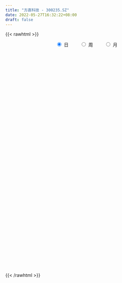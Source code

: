 ```yaml
---
title: "方直科技 - 300235.SZ"
date: 2022-05-27T16:32:22+08:00
draft: false
---
```

{{< rawhtml >}}
    <div style="text-align: center">
        <label style="padding: 1rem;"><input style="margin-right: .5rem" type="radio" name="period" value="D" checked onclick="period_change(this)">日</label>
        <label style="padding: 1rem;"><input style="margin-right: .5rem" type="radio" name="period" value="W" onclick="period_change(this)">周</label>
        <label style="padding: 1rem;"><input style="margin-right: .5rem" type="radio" name="period" value="M" onclick="period_change(this)">月</label>
    </div>
    <div id="chart" style="height: 700px;"></div> 
    <script type="text/javascript">
        const D_v = [10899.44,31604.36,16826.8,25736.56,17450.32,23365.46,23357.0,30028.16,17305.45,18015.34,58216.54,30534.0,21073.0,16129.04,18987.44,38583.29,32825.21,67338.0,70284.13,211671.53,215124.49,126699.99,117497.65,94264.17,130421.9,83864.27,71489.92,43281.0,42547.54,34663.0,42271.0,123874.31,178763.86,165112.8,124738.34,80785.99,80058.6,65330.0,83626.66,74496.72,50326.06,45275.0,32081.0,41056.0,28866.0,43369.0,98201.5,62729.28,123274.32,83915.86,53036.19,47307.01,44952.45,50862.87,64414.0,51596.0,42456.01,38684.77,41240.48,37921.0,31679.75,30916.0,40374.0,37641.0,39362.0,27437.0,52359.0,37537.0,39399.0,34567.0,35120.0,34610.01,109801.03,62352.09,42949.67,48150.0,38061.55,38547.06,28338.0,31545.01,59571.01,38230.09,29350.0,36491.72,28504.71,29270.99,28443.78,22928.86,15520.76,20981.0,22707.0,26631.0,13602.02,16890.0,10622.47,41651.54,16015.1,14879.0,58781.52,57000.46,34120.54,27398.0,21900.0,15450.02,17675.0,8574.0,10869.53,11155.3,27747.4,18257.0,27471.01,13114.0,17680.0,21135.0,13636.4,64030.4,31109.47,34088.53,29421.0,28321.0,35627.37,105081.49,92184.0,68283.01,57437.53,40757.0,27071.0,26020.0,86607.52,54706.82,38928.93,102399.0,60843.94,35380.0,58969.72,44113.65,37128.0,303478.7,373687.42,239967.31,149200.58,277224.6,193024.01,279185.48,337735.41,202251.15,291506.21,461875.01,507661.06,357640.84,309884.21,284155.78,215756.08,235929.99,283115.44,264106.03,268039.93,233443.22,160548.0,179394.9,160623.22,129167.0,95598.19,102332.19,171703.53,255415.47,213353.53,116149.91,155968.93,124978.02,79260.0,82590.0,47490.0,67727.03,56049.65,58742.0,44234.0,68384.0,58497.0,75693.0,47240.0,76984.0,62625.0,62199.0,63157.0,83329.0,82049.0,73323.59,164984.0,108239.0,90837.53,61202.0,50107.0,51993.02,83960.87,177738.93,109655.87,128380.9,126384.98,144288.99,184339.01,159258.89,161839.47,175778.8,100889.93,88829.08,102477.02,87699.04,67029.02,53934.16,102757.0,68845.89,45584.04,58699.89,92698.3,117830.17,68317.04,81376.2,49919.0,44773.0,50367.0,34787.0,46199.0,34274.0,32517.0,31370.0,33782.0,33309.14,50369.4,39108.25,37491.0,37220.0,39877.0,32838.0,39178.0,31790.4,33460.4,39038.0,27718.0,22853.0,41115.0,23872.0,30212.0,25555.0,22995.0,32986.0,36439.0,29770.0,25753.03,74551.0]
const D_histogram = [0.0,0.0202940171,0.0312720189,0.0440030229,0.0481880657,0.0498591863,0.0446798827,0.0505970519,0.0433879263,0.0447146202,0.0544044408,0.0368974283,0.0171919766,-0.0009894577,0.0037612269,0.0207131783,0.032915136,0.0649867041,0.0904903181,0.2568083802,0.2912860993,0.288418706,0.2278839065,0.1854420522,0.1777960511,0.127633176,0.0416986146,-0.0323166703,-0.0624243329,-0.0995968464,-0.0995314552,-0.0625328419,-0.0130975314,0.0848842795,0.0748533764,0.0426922419,-0.0259443335,-0.0634783693,-0.0481988219,-0.0406300333,-0.0738660555,-0.1263062451,-0.1520786635,-0.1772756259,-0.1876489844,-0.1622837052,-0.0855410867,-0.0886972051,-0.2128936989,-0.3148859538,-0.3599590668,-0.3642649896,-0.3311330127,-0.2793404774,-0.2147457411,-0.1501161966,-0.1260865178,-0.1087375436,-0.0688469914,-0.0275918848,-0.000319281,0.0224976217,0.0189765091,0.0322099376,0.0176018161,0.0206601534,0.0358604263,0.0278556065,0.0489690882,0.048269131,0.0548387675,0.0406576299,-0.0482926345,-0.1188346051,-0.1598554802,-0.1569286928,-0.14981998,-0.1248369673,-0.0954002564,-0.0606814418,-0.0033184628,0.0295702489,0.0472420167,0.0658100756,0.0698021907,0.0846670001,0.0888200905,0.0845627788,0.0756962247,0.0769773464,0.0601765713,0.0429712825,0.027592795,0.0007264051,-0.0007268171,0.0418486151,0.0619319592,0.0692636838,0.0814432974,0.0964691674,0.094440807,0.0975303909,0.0824347757,0.0673679573,0.0395792882,0.0230203654,0.0034857503,-0.0149897307,-0.05854467,-0.0701810743,-0.0521262753,-0.0334881216,-0.0274848782,-0.0048151734,0.0112008308,0.0572108256,0.0761714911,0.0986639346,0.1155970591,0.1208873994,0.1323417717,0.1709572073,0.190423196,0.1964386118,0.1735152225,0.1440896141,0.1156189667,0.0908903595,0.1020795386,0.084641847,0.0512589376,0.0611052318,0.0458011236,0.0466379448,0.0179574342,-0.004838112,-0.0437542261,0.0622150586,0.1698699866,0.2082290027,0.2210462246,0.2485172683,0.2163047785,0.3440294074,0.3307876812,0.2495145577,0.2305519367,0.3823092623,0.5481768046,0.4925878894,0.4674815528,0.278313389,0.115969503,0.0289920359,0.0122150357,-0.0202091795,-0.0237636921,-0.0561057018,-0.1403291696,-0.2860955025,-0.3201161186,-0.3395428603,-0.3524846483,-0.3617945092,-0.3210241393,-0.2203331561,-0.2499026648,-0.2424470654,-0.3116189921,-0.3314945002,-0.3167599883,-0.3619100992,-0.368159489,-0.4074509443,-0.3867661344,-0.380920553,-0.3500546086,-0.2763042476,-0.2355939766,-0.2452120636,-0.233089912,-0.2093537524,-0.1759271671,-0.1645177151,-0.1314699983,-0.0620929474,-0.034578033,0.0092734,0.0597743742,0.0670829315,0.0410460884,0.03423253,0.0359242313,0.0262156203,0.048662899,0.1103542103,0.0944442786,0.0209606542,0.0381145163,0.0798788751,0.1149583963,0.1354698998,0.1715742482,0.1744078457,0.1520256322,0.1382269338,0.0990096823,0.045690744,-0.011229605,-0.045744462,-0.04965625,-0.0659070207,-0.0672361857,-0.0449818783,-0.0134644649,0.0286063801,0.0234310891,-0.0347007529,-0.0802297879,-0.0866295477,-0.1329372853,-0.1499314699,-0.1791712962,-0.1772076218,-0.1611096893,-0.1480973905,-0.1539243731,-0.1632578113,-0.2051344939,-0.2278081997,-0.2010703454,-0.1799733373,-0.1229854814,-0.0716786558,-0.029011515,0.0251768884,0.0747732395,0.1034367047,0.1293413322,0.1537721634,0.1743780937,0.1745227995,0.1793127755,0.1793345851,0.1791488006,0.1918360322,0.1534154282,0.1452526103,0.1357299824,0.1376702439]
const D_fast = [0.0,0.0253675214,0.0441635279,0.0678952877,0.0841273469,0.098263264,0.1042539311,0.1228203633,0.1264582192,0.1389635682,0.162254499,0.1539718436,0.138564386,0.1201355873,0.1258265787,0.1479568246,0.1683875663,0.2167058105,0.2648320039,0.4953521611,0.602651405,0.6718886883,0.6683248654,0.6722435242,0.7090465358,0.6907919547,0.615282047,0.5331875945,0.4874738486,0.4254021235,0.4005846509,0.4219500538,0.4681109814,0.5873138622,0.5959963031,0.5745082292,0.4993855704,0.4459819423,0.4492117842,0.4466230645,0.3949205283,0.3109037775,0.2471116932,0.1775958244,0.1203102198,0.1051045726,0.1604619194,0.1351314998,-0.0422884187,-0.2230021621,-0.3580650418,-0.453437212,-0.5030884883,-0.5211310724,-0.5102227713,-0.483122276,-0.4906142266,-0.5004496383,-0.477770834,-0.4434136986,-0.416220915,-0.3877796069,-0.3865565922,-0.3652706794,-0.3754783467,-0.3672549711,-0.3430895916,-0.3441305098,-0.3107747561,-0.2994074305,-0.2791281022,-0.2831448323,-0.3841682553,-0.4844188772,-0.5654036223,-0.6017090081,-0.6320552903,-0.6382815195,-0.6326948726,-0.6131464185,-0.5566130552,-0.5163317812,-0.4868495093,-0.4518289315,-0.4303862687,-0.3943547093,-0.3679965963,-0.3511132132,-0.3410557112,-0.3205302529,-0.3222868852,-0.3287493534,-0.3372296421,-0.3639144308,-0.3655493572,-0.3125117712,-0.2769454373,-0.2522977917,-0.2197573538,-0.1806141919,-0.1590323506,-0.131560169,-0.1260470903,-0.1242719193,-0.1421657663,-0.1529695979,-0.1716327753,-0.193855689,-0.2520467958,-0.2812284687,-0.2762052385,-0.2659391152,-0.2668070914,-0.2453411799,-0.226524968,-0.1662122668,-0.1282087286,-0.0810503014,-0.0352179121,0.000294278,0.0448340933,0.1261888307,0.1932606183,0.2483856871,0.2688411035,0.2754378986,0.2758719928,0.2738659756,0.3105750392,0.3142978095,0.2937296345,0.3188522366,0.3149984093,0.3274947166,0.3033035646,0.2792984904,0.2294438198,0.3509668691,0.5010892938,0.5915055606,0.6595843387,0.7491846994,0.7710484043,0.984780385,1.0542355791,1.035341095,1.0740164582,1.3213510994,1.6242628428,1.6918208999,1.7835849515,1.663995135,1.5306436247,1.4509141666,1.4371909254,1.3997144153,1.3902189796,1.3438505445,1.2245447842,1.0072545757,0.89320493,0.7888924733,0.6878295232,0.5880710349,0.54858537,0.5941930642,0.5021478893,0.4489917223,0.3019150476,0.1991659144,0.1347104293,-0.0009172064,-0.0992064684,-0.2403606599,-0.3163673835,-0.4057519404,-0.4623996481,-0.457725349,-0.4759135722,-0.546834675,-0.5929850015,-0.62158728,-0.6321424865,-0.6618624632,-0.661682246,-0.607828432,-0.5889580258,-0.5427882428,-0.4773436751,-0.4532643849,-0.469039706,-0.4672951318,-0.4566223727,-0.4597770786,-0.4251640752,-0.3358842112,-0.3281830733,-0.3964265342,-0.369744043,-0.3080099654,-0.2441908452,-0.1898118667,-0.1108139563,-0.0643783974,-0.0487542028,-0.0279961677,-0.0424609987,-0.0843572509,-0.1440850012,-0.1900359737,-0.2063618242,-0.2390893501,-0.2572275615,-0.2462187237,-0.2180674265,-0.1688449865,-0.1681625052,-0.2349695355,-0.3005560174,-0.3286131641,-0.408155223,-0.4626322752,-0.5366649254,-0.5790031565,-0.6031826464,-0.6271946951,-0.671502771,-0.7216506621,-0.8148109681,-0.8944367239,-0.9179664559,-0.9418627821,-0.9156212965,-0.882234135,-0.8468198729,-0.7863372474,-0.7180475864,-0.6635249451,-0.6052849845,-0.5424111125,-0.4782106588,-0.434435253,-0.3848170832,-0.3399616273,-0.2953602117,-0.234713972,-0.234780719,-0.2066303844,-0.1822205167,-0.1458626942]
const D_slow = [0.0,0.0050735043,0.012891509,0.0238922647,0.0359392812,0.0484040777,0.0595740484,0.0722233114,0.083070293,0.094248948,0.1078500582,0.1170744153,0.1213724094,0.121125045,0.1220653517,0.1272436463,0.1354724303,0.1517191063,0.1743416859,0.2385437809,0.3113653057,0.3834699822,0.4404409589,0.4868014719,0.5312504847,0.5631587787,0.5735834323,0.5655042648,0.5498981815,0.5249989699,0.5001161061,0.4844828957,0.4812085128,0.5024295827,0.5211429268,0.5318159872,0.5253299039,0.5094603115,0.4974106061,0.4872530977,0.4687865839,0.4372100226,0.3991903567,0.3548714502,0.3079592041,0.2673882778,0.2460030062,0.2238287049,0.1706052802,0.0918837917,0.001894025,-0.0891722224,-0.1719554756,-0.2417905949,-0.2954770302,-0.3330060794,-0.3645277088,-0.3917120947,-0.4089238426,-0.4158218138,-0.415901634,-0.4102772286,-0.4055331013,-0.3974806169,-0.3930801629,-0.3879151245,-0.3789500179,-0.3719861163,-0.3597438443,-0.3476765615,-0.3339668697,-0.3238024622,-0.3358756208,-0.3655842721,-0.4055481421,-0.4447803153,-0.4822353103,-0.5134445521,-0.5372946162,-0.5524649767,-0.5532945924,-0.5459020302,-0.534091526,-0.5176390071,-0.5001884594,-0.4790217094,-0.4568166868,-0.4356759921,-0.4167519359,-0.3975075993,-0.3824634565,-0.3717206358,-0.3648224371,-0.3646408358,-0.3648225401,-0.3543603863,-0.3388773965,-0.3215614755,-0.3012006512,-0.2770833593,-0.2534731576,-0.2290905599,-0.208481866,-0.1916398766,-0.1817450546,-0.1759899632,-0.1751185256,-0.1788659583,-0.1935021258,-0.2110473944,-0.2240789632,-0.2324509936,-0.2393222132,-0.2405260065,-0.2377257988,-0.2234230924,-0.2043802196,-0.179714236,-0.1508149712,-0.1205931214,-0.0875076784,-0.0447683766,0.0028374224,0.0519470753,0.0953258809,0.1313482845,0.1602530262,0.182975616,0.2084955007,0.2296559624,0.2424706968,0.2577470048,0.2691972857,0.2808567719,0.2853461304,0.2841366024,0.2731980459,0.2887518105,0.3312193072,0.3832765579,0.438538114,0.5006674311,0.5547436257,0.6407509776,0.7234478979,0.7858265373,0.8434645215,0.9390418371,1.0760860382,1.1992330106,1.3161033988,1.385681746,1.4146741217,1.4219221307,1.4249758896,1.4199235948,1.4139826717,1.3999562463,1.3648739539,1.2933500782,1.2133210486,1.1284353335,1.0403141714,0.9498655441,0.8696095093,0.8145262203,0.7520505541,0.6914387877,0.6135340397,0.5306604147,0.4514704176,0.3609928928,0.2689530206,0.1670902845,0.0703987509,-0.0248313874,-0.1123450395,-0.1814211014,-0.2403195956,-0.3016226115,-0.3598950895,-0.4122335276,-0.4562153194,-0.4973447481,-0.5302122477,-0.5457354846,-0.5543799928,-0.5520616428,-0.5371180493,-0.5203473164,-0.5100857943,-0.5015276618,-0.492546604,-0.4859926989,-0.4738269741,-0.4462384216,-0.4226273519,-0.4173871884,-0.4078585593,-0.3878888405,-0.3591492414,-0.3252817665,-0.2823882045,-0.238786243,-0.200779835,-0.1662231015,-0.141470681,-0.1300479949,-0.1328553962,-0.1442915117,-0.1567055742,-0.1731823294,-0.1899913758,-0.2012368454,-0.2046029616,-0.1974513666,-0.1915935943,-0.2002687825,-0.2203262295,-0.2419836164,-0.2752179377,-0.3127008052,-0.3574936293,-0.4017955347,-0.4420729571,-0.4790973047,-0.5175783979,-0.5583928508,-0.6096764742,-0.6666285242,-0.7168961105,-0.7618894448,-0.7926358152,-0.8105554791,-0.8178083579,-0.8115141358,-0.7928208259,-0.7669616498,-0.7346263167,-0.6961832759,-0.6525887524,-0.6089580526,-0.5641298587,-0.5192962124,-0.4745090123,-0.4265500042,-0.3881961472,-0.3518829946,-0.317950499,-0.2835329381]
const D_data = [['2021-05-18', 10.7116, 10.7811, 10.5824, 10.7911],['2021-05-19', 10.8109, 11.0991, 10.6917, 11.119],['2021-05-20', 10.9898, 11.0892, 10.9898, 11.1686],['2021-05-21', 11.0494, 11.2084, 11.0196, 11.2978],['2021-05-24', 11.2183, 11.1885, 11.0792, 11.3078],['2021-05-25', 11.0991, 11.2183, 10.9202, 11.2283],['2021-05-26', 11.1885, 11.1686, 11.0295, 11.2978],['2021-05-27', 11.0593, 11.3574, 11.0593, 11.4667],['2021-05-28', 11.3574, 11.2382, 11.1488, 11.4171],['2021-05-31', 11.2382, 11.3773, 11.1786, 11.3773],['2021-06-01', 11.4066, 11.5663, 11.4066, 11.9555],['2021-06-02', 11.5164, 11.2569, 11.227, 11.5663],['2021-06-03', 11.2769, 11.1671, 11.1372, 11.5264],['2021-06-04', 11.0773, 11.1072, 11.0573, 11.2669],['2021-06-07', 11.0573, 11.3767, 11.0573, 11.3867],['2021-06-08', 11.3867, 11.6162, 11.247, 11.7559],['2021-06-09', 11.6062, 11.6761, 11.5264, 11.7958],['2021-06-10', 11.5962, 12.1052, 11.5962, 12.4445],['2021-06-11', 12.1052, 12.2649, 12.0753, 12.8237],['2021-06-15', 12.3148, 14.7198, 11.9355, 14.7198],['2021-06-16', 14.4704, 13.8716, 13.3427, 14.4704],['2021-06-17', 13.6321, 13.7718, 13.3227, 14.0812],['2021-06-18', 13.4824, 13.1431, 12.9734, 13.6021],['2021-06-21', 12.8636, 13.3227, 12.8636, 13.6121],['2021-06-22', 13.2828, 13.8416, 13.0433, 14.2508],['2021-06-23', 13.7418, 13.3526, 13.2529, 13.7518],['2021-06-24', 13.2628, 12.684, 12.6142, 13.3726],['2021-06-25', 12.6241, 12.4844, 12.4445, 12.7639],['2021-06-28', 12.4046, 12.7938, 12.4046, 12.8437],['2021-06-29', 12.7938, 12.5343, 12.5044, 12.9934],['2021-06-30', 12.5343, 12.8936, 12.4046, 12.9634],['2021-07-01', 13.0533, 13.4624, 12.6042, 13.9814],['2021-07-02', 14.171, 13.8915, 13.7319, 15.9573],['2021-07-05', 13.7418, 14.9993, 13.7418, 15.5481],['2021-07-06', 14.4803, 14.0213, 13.9315, 14.63],['2021-07-07', 13.9714, 13.7518, 13.4924, 14.2508],['2021-07-08', 13.662, 13.1032, 13.0433, 13.7518],['2021-07-09', 12.8936, 13.2429, 12.8437, 13.5722],['2021-07-12', 13.2429, 13.8716, 13.173, 14.1311],['2021-07-13', 13.9814, 13.8716, 13.5722, 14.0911],['2021-07-14', 13.7917, 13.3127, 13.2529, 13.7917],['2021-07-15', 13.3526, 12.8237, 12.7439, 13.4325],['2021-07-16', 12.8437, 12.8936, 12.7539, 13.0333],['2021-07-19', 12.7738, 12.684, 12.2649, 12.8537],['2021-07-20', 12.5243, 12.674, 12.3148, 12.7339],['2021-07-21', 12.684, 13.0632, 12.684, 13.0732],['2021-07-22', 13.6121, 13.9215, 13.5123, 14.3706],['2021-07-23', 13.3327, 13.0832, 13.0732, 13.6021],['2021-07-26', 12.7838, 11.1272, 10.758, 13.1231],['2021-07-27', 10.9476, 10.5983, 10.5783, 11.1571],['2021-07-28', 10.5783, 10.6482, 10.2789, 10.8278],['2021-07-29', 10.7979, 10.728, 10.6881, 11.0474],['2021-07-30', 10.6182, 10.9775, 10.4286, 11.0075],['2021-08-02', 10.9775, 11.1671, 10.738, 11.1771],['2021-08-03', 11.1472, 11.4066, 11.0873, 11.6362],['2021-08-04', 11.2869, 11.5663, 11.217, 11.6661],['2021-08-05', 11.4665, 11.1372, 11.0573, 11.4665],['2021-08-06', 11.207, 11.0174, 10.8877, 11.2669],['2021-08-09', 11.0374, 11.3268, 11.0374, 11.3967],['2021-08-10', 11.3767, 11.4665, 11.2569, 11.5663],['2021-08-11', 11.3767, 11.4066, 11.3268, 11.5364],['2021-08-12', 11.4066, 11.4366, 11.3168, 11.6162],['2021-08-13', 11.3767, 11.1172, 11.0773, 11.3967],['2021-08-16', 11.217, 11.3168, 10.9775, 11.4066],['2021-08-17', 11.2569, 10.9276, 10.8378, 11.2569],['2021-08-18', 10.9775, 11.0773, 10.7779, 11.1272],['2021-08-19', 11.0573, 11.247, 10.9975, 11.5064],['2021-08-20', 11.1671, 10.9476, 10.8378, 11.2769],['2021-08-23', 10.9276, 11.3268, 10.8378, 11.3468],['2021-08-24', 11.4665, 11.0973, 11.0474, 11.4765],['2021-08-25', 11.0973, 11.1971, 11.0973, 11.3468],['2021-08-26', 11.207, 10.9077, 10.8877, 11.217],['2021-08-27', 10.5584, 9.6403, 9.4307, 10.5584],['2021-08-30', 9.5804, 9.3209, 9.291, 9.7301],['2021-08-31', 9.291, 9.2211, 9.0914, 9.3608],['2021-09-01', 9.251, 9.4806, 9.1712, 9.5105],['2021-09-02', 9.4307, 9.3708, 9.2311, 9.4506],['2021-09-03', 9.3808, 9.5005, 9.3309, 9.5704],['2021-09-06', 9.4906, 9.5405, 9.4407, 9.5604],['2021-09-07', 9.5604, 9.6403, 9.5005, 9.6403],['2021-09-08', 9.6403, 10.0694, 9.6103, 10.0993],['2021-09-09', 9.9796, 9.9396, 9.8598, 10.1193],['2021-09-10', 9.9496, 9.8398, 9.76, 10.0195],['2021-09-13', 9.7999, 9.9197, 9.6403, 10.1293],['2021-09-14', 9.9496, 9.78, 9.75, 10.0295],['2021-09-15', 9.74, 9.9596, 9.6502, 10.0694],['2021-09-16', 9.9596, 9.8798, 9.7899, 10.0794],['2021-09-17', 9.9197, 9.78, 9.5604, 9.9197],['2021-09-22', 9.6502, 9.6901, 9.5305, 9.74],['2021-09-23', 9.6901, 9.7999, 9.6901, 9.9895],['2021-09-24', 9.8099, 9.5305, 9.5105, 9.8698],['2021-09-27', 9.5504, 9.4207, 9.1812, 9.7201],['2021-09-28', 9.3708, 9.3309, 9.251, 9.4806],['2021-09-29', 9.3109, 9.0315, 9.0115, 9.3808],['2021-09-30', 9.0614, 9.2211, 9.0614, 9.3009],['2021-10-08', 9.3608, 9.8498, 9.3109, 9.8997],['2021-10-11', 9.8398, 9.7301, 9.6802, 9.9097],['2021-10-12', 9.7001, 9.6502, 9.4806, 9.78],['2021-10-13', 9.9396, 9.78, 9.6802, 10.3987],['2021-10-14', 9.6203, 9.9197, 9.4007, 10.2191],['2021-10-15', 9.7899, 9.78, 9.6303, 9.9696],['2021-10-18', 9.74, 9.8897, 9.5305, 9.9097],['2021-10-19', 9.9796, 9.6702, 9.6602, 10.0295],['2021-10-20', 9.5904, 9.6203, 9.5904, 9.7201],['2021-10-21', 9.7001, 9.3608, 9.3109, 9.7001],['2021-10-22', 9.3608, 9.3808, 9.3109, 9.4606],['2021-10-25', 9.4506, 9.2311, 9.1712, 9.4606],['2021-10-26', 9.2111, 9.1113, 9.1113, 9.2211],['2021-10-27', 9.0714, 8.5724, 8.5126, 9.1213],['2021-10-28', 8.6722, 8.7421, 8.5525, 8.8319],['2021-10-29', 8.7321, 9.0515, 8.6323, 9.1113],['2021-11-01', 9.0515, 9.0914, 8.9217, 9.1712],['2021-11-02', 9.1313, 8.9417, 8.8618, 9.1912],['2021-11-03', 9.0415, 9.1812, 8.9117, 9.2411],['2021-11-04', 9.1812, 9.1712, 9.1313, 9.2411],['2021-11-05', 9.1513, 9.7101, 9.1413, 9.8798],['2021-11-08', 9.7301, 9.5704, 9.4407, 9.75],['2021-11-09', 9.6802, 9.77, 9.6003, 9.9297],['2021-11-10', 9.75, 9.8698, 9.7201, 9.9696],['2021-11-11', 9.8199, 9.8598, 9.78, 9.9696],['2021-11-12', 9.9496, 10.0694, 9.7301, 10.0893],['2021-11-15', 10.0794, 10.6582, 10.0694, 11.0573],['2021-11-16', 10.738, 10.718, 10.5684, 11.3767],['2021-11-17', 10.5883, 10.7779, 10.4785, 10.8777],['2021-11-18', 10.8079, 10.5284, 10.3887, 10.9476],['2021-11-19', 10.4985, 10.4486, 10.3189, 10.6681],['2021-11-22', 10.5484, 10.4286, 10.3787, 10.6981],['2021-11-23', 10.4087, 10.4386, 10.259, 10.5384],['2021-11-24', 10.5584, 10.9576, 10.4187, 11.2569],['2021-11-25', 10.7879, 10.6881, 10.5883, 10.9875],['2021-11-26', 10.5983, 10.4386, 10.2889, 10.6681],['2021-11-29', 10.3787, 10.9975, 10.2989, 11.3867],['2021-11-30', 11.0873, 10.748, 10.6781, 11.1272],['2021-12-01', 10.9077, 10.9875, 10.6981, 11.0075],['2021-12-02', 10.9376, 10.6083, 10.5883, 11.3068],['2021-12-03', 10.4985, 10.5883, 10.4985, 11.0075],['2021-12-06', 10.5185, 10.239, 10.1293, 10.5983],['2021-12-07', 10.6582, 12.2848, 10.5185, 12.2848],['2021-12-08', 12.0553, 13.0233, 11.6761, 14.171],['2021-12-09', 12.4744, 12.7539, 12.3547, 13.2129],['2021-12-10', 12.7639, 12.8038, 12.3647, 12.8736],['2021-12-13', 12.9834, 13.3526, 12.4744, 14.0712],['2021-12-14', 12.9734, 12.8537, 12.6341, 13.2229],['2021-12-15', 12.8736, 15.4284, 12.7738, 15.4284],['2021-12-16', 15.4484, 14.3406, 14.0013, 15.4484],['2021-12-17', 13.9913, 13.5722, 13.2728, 14.0313],['2021-12-20', 13.6321, 14.3905, 13.6221, 15.8475],['2021-12-21', 14.9294, 17.2646, 14.8196, 17.2646],['2021-12-22', 15.9274, 18.8214, 15.5881, 19.9591],['2021-12-23', 17.3744, 16.9253, 16.8854, 18.6418],['2021-12-24', 16.9752, 17.6538, 16.3266, 17.7636],['2021-12-27', 16.9752, 15.5082, 15.1789, 17.3145],['2021-12-28', 15.0691, 15.2488, 15.0093, 16.0771],['2021-12-29', 15.2388, 15.7777, 14.5502, 16.4962],['2021-12-30', 15.7777, 16.596, 15.618, 17.1349],['2021-12-31', 16.3665, 16.4663, 15.6479, 17.8335],['2022-01-04', 16.9353, 16.9153, 16.3365, 17.4642],['2022-01-05', 16.4663, 16.6259, 15.7078, 17.1249],['2022-01-06', 16.097, 15.7777, 15.4484, 16.1469],['2022-01-07', 15.8675, 14.4005, 14.3706, 16.0571],['2022-01-10', 14.3007, 15.2488, 14.3007, 15.4284],['2022-01-11', 15.2488, 15.1889, 14.8496, 15.618],['2022-01-12', 15.2787, 15.0592, 14.9095, 15.618],['2022-01-13', 14.9494, 14.8995, 14.6699, 15.4184],['2022-01-14', 14.63, 15.4683, 14.4903, 15.628],['2022-01-17', 15.6779, 16.5062, 15.4783, 17.2646],['2022-01-18', 16.4962, 14.9893, 14.9294, 16.5062],['2022-01-19', 14.64, 15.2987, 14.6001, 15.3286],['2022-01-20', 15.149, 14.0412, 13.9714, 15.1789],['2022-01-21', 13.9514, 14.2408, 13.8716, 14.7198],['2022-01-24', 14.2807, 14.4704, 13.9714, 14.7897],['2022-01-25', 14.4604, 13.4225, 13.3526, 14.7099],['2022-01-26', 13.4524, 13.5223, 13.2329, 13.8217],['2022-01-27', 13.4724, 12.704, 12.674, 13.5822],['2022-01-28', 12.7838, 13.1032, 12.7838, 13.3427],['2022-02-07', 13.4425, 12.684, 12.5144, 13.7219],['2022-02-08', 12.7639, 12.7938, 12.3846, 12.9734],['2022-02-09', 12.7738, 13.3427, 12.6541, 13.4524],['2022-02-10', 13.2928, 13.0034, 12.8138, 13.3826],['2022-02-11', 12.9036, 12.225, 12.1351, 12.9734],['2022-02-14', 12.0054, 12.2649, 11.9755, 12.4744],['2022-02-15', 12.4545, 12.2749, 12.0753, 12.7639],['2022-02-16', 12.4645, 12.3347, 12.225, 12.6541],['2022-02-17', 12.2848, 11.9755, 11.9056, 12.4046],['2022-02-18', 11.9755, 12.1751, 11.8657, 12.2449],['2022-02-21', 12.185, 12.7539, 12.0753, 12.8138],['2022-02-22', 12.694, 12.3747, 12.2549, 13.0732],['2022-02-23', 12.3747, 12.684, 12.185, 12.9634],['2022-02-24', 12.674, 12.9734, 12.3946, 13.1331],['2022-02-25', 12.8537, 12.5643, 12.5044, 13.0732],['2022-02-28', 12.5543, 12.0653, 11.706, 12.5543],['2022-03-01', 12.0753, 12.1751, 11.9455, 12.4944],['2022-03-02', 12.1152, 12.225, 12.0353, 12.4046],['2022-03-03', 12.2549, 12.0154, 11.8956, 12.2948],['2022-03-04', 11.9755, 12.4146, 11.9355, 12.4545],['2022-03-07', 12.3946, 13.1331, 12.1152, 13.3626],['2022-03-08', 12.9235, 12.3048, 12.2948, 13.0732],['2022-03-09', 12.2848, 11.3268, 10.5883, 12.3747],['2022-03-10', 11.696, 12.2749, 11.5763, 12.3547],['2022-03-11', 11.9056, 12.7339, 11.6062, 12.9734],['2022-03-14', 13.8516, 12.8836, 12.8237, 13.9514],['2022-03-15', 12.9036, 12.9036, 12.674, 13.4724],['2022-03-16', 13.1032, 13.3327, 12.5742, 13.4125],['2022-03-17', 13.3327, 13.1231, 13.0732, 13.6421],['2022-03-18', 12.9135, 12.8537, 12.694, 13.1131],['2022-03-21', 12.9634, 12.9535, 12.6641, 13.0732],['2022-03-22', 12.8736, 12.5643, 12.195, 12.8736],['2022-03-23', 12.4944, 12.1751, 12.0553, 12.6042],['2022-03-24', 12.0453, 11.8258, 11.6861, 12.1351],['2022-03-25', 11.7958, 11.8158, 11.7958, 12.1152],['2022-03-28', 12.0653, 12.0353, 11.8956, 12.5742],['2022-03-29', 11.8258, 11.7559, 11.5962, 12.2349],['2022-03-30', 11.6561, 11.8158, 11.5364, 11.9555],['2022-03-31', 11.6861, 12.0952, 11.5863, 12.1052],['2022-04-01', 11.9755, 12.3048, 11.696, 12.4545],['2022-04-06', 12.205, 12.6142, 12.1551, 12.9934],['2022-04-07', 12.4445, 12.1152, 12.0952, 12.674],['2022-04-08', 12.0852, 11.247, 11.1871, 12.185],['2022-04-11', 11.1272, 11.0474, 10.6582, 11.217],['2022-04-12', 10.9576, 11.2969, 10.758, 11.4266],['2022-04-13', 11.1671, 10.5284, 10.5284, 11.217],['2022-04-14', 10.718, 10.5684, 10.5684, 10.8378],['2022-04-15', 10.6083, 10.1093, 10.0893, 10.6382],['2022-04-18', 10.1991, 10.229, 9.8299, 10.3688],['2022-04-19', 10.1293, 10.259, 10.1093, 10.3688],['2022-04-20', 10.3588, 10.1093, 10.0594, 10.4286],['2022-04-21', 10.1392, 9.7001, 9.6303, 10.2191],['2022-04-22', 9.6901, 9.4107, 9.4107, 9.9097],['2022-04-25', 9.3109, 8.6323, 8.5625, 9.3109],['2022-04-26', 8.6922, 8.4327, 8.3928, 8.8519],['2022-04-27', 8.3529, 8.792, 8.2531, 8.802],['2022-04-28', 8.7122, 8.5924, 8.5225, 8.9217],['2022-04-29', 8.6722, 9.0215, 8.6722, 9.1213],['2022-05-05', 9.0016, 9.0515, 8.802, 9.2111],['2022-05-06', 8.9018, 9.0415, 8.7621, 9.261],['2022-05-09', 9.0315, 9.3309, 8.9616, 9.3309],['2022-05-10', 9.2111, 9.4806, 9.1413, 9.5305],['2022-05-11', 9.4806, 9.3908, 9.3608, 9.7201],['2022-05-12', 9.3708, 9.4906, 9.3608, 9.6702],['2022-05-13', 9.5305, 9.6203, 9.4407, 9.6502],['2022-05-16', 9.6901, 9.7301, 9.6602, 9.8897],['2022-05-17', 9.73, 9.58, 9.46, 9.74],['2022-05-18', 9.66, 9.71, 9.58, 9.87],['2022-05-19', 9.57, 9.73, 9.45, 9.78],['2022-05-20', 9.72, 9.8, 9.63, 9.85],['2022-05-23', 9.84, 10.08, 9.83, 10.08],['2022-05-24', 10.03, 9.45, 9.43, 10.12],['2022-05-25', 9.46, 9.77, 9.46, 9.84],['2022-05-26', 9.87, 9.77, 9.55, 9.91],['2022-05-27', 9.86, 9.96, 9.68, 10.47]]
const W_v = [142954.72,114129.75,82255.92,87912.95,73044.5,156964.56,95770.49,98766.87,148481.62,93434.99,151508.41,68630.28,106055.39,77541.71,43925.42,78079.11,58055.51,70177.65,55106.68,40449.49,100812.82,95063.48,77278.19,74224.91,74733.87,137685.26,205957.07,139600.23,100152.87,66873.93,30918.5,23715.29,76899.66,108254.12,106344.31,114784.6,201689.18,139066.33,175969.49,223287.88,433925.03,183724.59,682809.48,267580.75,279137.56,385496.21,203048.32,652768.54,173014.05,181373.71,188131.87,157269.2,177015.12,168618.72,113621.16,194455.94,119661.34,101883.76,106438.02,85676.27,71421.07,66122.33,49081.13,89180.07,104431.33,120473.47,110658.85,119293.0,161291.21,172220.91,212496.65,129661.45,94852.25,97019.87,83181.66,49383.86,83256.29,95950.95,60583.85,90598.66,113571.58,150930.08,275158.72,389941.91,386483.43,262496.17,221849.62,196197.79,341700.67,635317.7,284942.33,106894.26,210480.52,180872.77,209391.07,204596.85,122100.75,193919.76,283962.02,377538.86,161692.11,132000.97,126215.7,223234.23,177815.0,166112.45,112431.8,357940.99,243453.04,684060.33,259778.69,342703.88,354762.11,50166.0,137025.68,281413.59,441387.9399999999,463425.5,1011963.46,1244330.74,587020.11,415205.93,396956.85,443664.32,467248.31,278305.45,424215.15,673312.4400000001,394778.9399999999,281270.37,338992.26,2108570.9900000002,1857370.3099999998,1629388.71,1112860.45,648241.3200000001,812725.02,386836.89,372531.42,581210.89,371705.39,381833.42,265514.22,204024.01,317776.8,193597.54,143399.74,238543.9,376577.8200000001,950855.6299999999,315107.96,377449.31,793998.73,433611.51,296603.06,169905.07,296816.46,204213.99,440392.71,446001.55,617721.23,765221.48,284733.37,206595.28,87407.37,31424.6,168322.22,191691.77,218432.62,164795.85,232007.43,101238.47,92065.65,102850.5,83115.04,95405.64,117357.48,122621.75,199850.45,140454.95,131928.7,176930.57,148350.95,72502.1,46258.53,99896.81,74413.59,87034.8,68658.02,100718.32,87953.5,49828.72,116382.0,132887.02,87419.09,22240.72,69351.1,100828.98,111506.39,143967.92,228018.07,670993.66,423321.26,422119.71,516025.73,285805.44,274221.78,352485.83,248013.65,182131.23,194336.0,253497.04,230060.37,187034.11,145640.06,59208.76,67745.49,41651.54,180796.62,90997.02,95500.24,129595.8,158567.37,363743.03,233334.27,301706.31,1103462.01,1289420.6499999999,1928567.3300000001,1283063.3200000001,841426.05,659424.13,865865.8600000001,333116.6800000001,305550.0,312205.0,511924.59,338100.42,686449.6699999999,782106.0999999999,399968.3200000001,368585.12,267523.41,226045.0,165252.14,204065.65,72016.0,154859.8,143749.0,199499.03]
const W_histogram = [0.0,-0.0436002279,-0.0729656005,-0.090439567,-0.0974427017,-0.0783398682,-0.0721279386,-0.0495170231,-0.0094802682,-0.0016779504,0.0537618705,0.0564186386,0.0895418139,0.0481908858,0.0070890792,-0.0045509362,-0.0179535412,-0.0898552884,-0.1976017504,-0.2351540842,-0.3468911631,-0.4037021132,-0.4449264207,-0.4264533785,-0.3629716877,-0.3079096637,-0.2451337373,-0.1707844533,-0.2165404131,-0.2967634148,-0.3147271436,-0.2768458742,-0.186356625,-0.0621582057,0.0079274303,0.0024836931,0.1623006845,0.2033735365,0.241329608,0.1932780809,0.2381036306,0.2826458864,0.3783657523,0.4156156925,0.4537590939,0.3706321695,0.3913045555,0.2475827329,0.0551762648,-0.0149731207,-0.0768136589,-0.0895946439,-0.0953918466,-0.0861817157,-0.143041635,-0.1192160707,-0.1203602247,-0.0970047701,-0.1047986679,-0.0960820554,-0.093687972,-0.0717795216,-0.0746497924,-0.1578115328,-0.1658872848,-0.1419004125,-0.0747367334,-0.0255660024,0.0685710613,0.0550003596,0.0844580119,0.111974726,0.1119372128,0.0766794446,0.0431390077,0.0502425757,0.0678028428,0.0769426044,0.0801500672,0.0420061821,0.0664165591,0.1254447523,0.1768868629,0.2495368866,0.2748663146,0.2938536186,0.2869832685,0.3015259779,0.2856973668,0.3161052173,0.2518485463,0.1809769725,0.0890382102,0.0093608187,-0.0388774933,-0.0332096957,-0.0495739654,-0.044027959,0.0186672115,0.0285417872,0.0363228685,0.008809594,0.004203323,0.0337722473,0.026891989,-0.0530844999,-0.0848287831,-0.0440497526,-0.0255648683,0.0481713488,0.086849816,0.1272391987,0.0715052921,0.0189469295,-0.000478282,-0.0006376822,0.056777395,0.1351357364,0.2253642089,0.2969398426,0.2456028608,0.2033995051,0.1895253228,0.1848575304,0.1415450859,0.1309377396,0.1606725773,0.2131363649,0.1906733325,0.0783903591,0.5006551562,1.0002466573,1.0358107907,1.1579679452,0.9835049249,0.6110699307,0.2615861437,-0.0614677335,-0.3091822783,-0.441006377,-0.5529420807,-0.6200058256,-0.7089949025,-0.6601071078,-0.6162184527,-0.6717795617,-0.6561908133,-0.5953729814,-0.5295952388,-0.3564190174,-0.2262824595,-0.1395819492,0.0526386914,0.0649115768,0.0016534749,-0.0067162819,0.0197709769,0.0064348769,0.0861387126,0.122755267,0.2487522469,0.1033621822,0.0032525097,-0.1723065582,-0.2898016228,-0.3330170545,-0.3082587629,-0.2719321706,-0.2860732632,-0.3158644867,-0.3024610057,-0.3013088645,-0.3173562875,-0.2994979171,-0.3456148206,-0.3874114887,-0.4418121463,-0.4044955843,-0.3221500761,-0.3052040813,-0.2362298698,-0.1814697151,-0.2725139581,-0.29102231,-0.2319983896,-0.1871815962,-0.118315947,-0.1201506024,-0.0968142859,-0.0269929638,-0.0083687262,0.0095517234,0.0717314008,0.1093955766,0.0895203005,0.0921285839,0.1198930149,0.1616961142,0.1907144074,0.199501688,0.2769350366,0.3748669988,0.3815775742,0.4617254097,0.451458478,0.4031311929,0.3669543333,0.192972529,0.0782250246,0.0102640731,-0.0420252205,-0.1542603036,-0.2233259848,-0.2306293362,-0.2237823808,-0.2200213814,-0.2217129622,-0.16636076,-0.1223537419,-0.1085072557,-0.1095824975,-0.0566587926,0.0083645679,0.0788140331,0.1239539304,0.1607731377,0.3219150693,0.4594484989,0.7853683548,0.8742282499,0.7518017745,0.7016284166,0.5512922463,0.3505375377,0.1444607156,-0.0016181008,-0.0744076126,-0.1316668105,-0.1459597073,-0.1449718538,-0.2080093962,-0.2099549979,-0.2717419956,-0.3722771207,-0.462957773,-0.5219078435,-0.5305758183,-0.47040296,-0.3946338478,-0.3134190057]
const W_fast = [0.0,-0.0545002849,-0.1021070576,-0.1421909158,-0.173554726,-0.1740368596,-0.1858569146,-0.1756252549,-0.1379585671,-0.1305757368,-0.0616954483,-0.0449340206,0.0105746082,-0.0187285984,-0.0580581352,-0.0708358847,-0.0887268749,-0.1830924442,-0.3402393439,-0.4365801987,-0.6350400684,-0.7927765467,-0.9452324594,-1.0333727619,-1.060633993,-1.082549385,-1.0810568928,-1.0494037221,-1.1492947853,-1.3037086406,-1.4003541553,-1.4316843545,-1.3877842616,-1.2791253937,-1.2070579002,-1.211880714,-1.0114885516,-0.9195723154,-0.8212838419,-0.8210158487,-0.7166643915,-0.6014606641,-0.4111493601,-0.2699954968,-0.1184123218,-0.1088812039,0.009617321,-0.0722088184,-0.2508212203,-0.3247138859,-0.4057578389,-0.4409374848,-0.4705826492,-0.4829179472,-0.5755382753,-0.5815167287,-0.6127509388,-0.6136466768,-0.6476402416,-0.6629441429,-0.6839720525,-0.6800084825,-0.7015412014,-0.824155825,-0.8737033982,-0.8851916291,-0.8367121333,-0.7939329028,-0.6826530738,-0.6824736856,-0.6319015303,-0.5763911348,-0.5484443448,-0.5645322518,-0.5872879367,-0.5676237248,-0.5331127471,-0.5047373344,-0.4814923548,-0.5091346944,-0.4681201776,-0.3777307964,-0.28206697,-0.1470327247,-0.052986718,0.0394639907,0.1043394576,0.1942636616,0.2498593922,0.359293547,0.3579990125,0.3323716819,0.2626924721,0.1853552853,0.1273976,0.1247629737,0.0960052126,0.0905442293,0.1579062027,0.1749162252,0.1917780237,0.1664671476,0.1629117073,0.2009236934,0.2007664324,0.1075188185,0.0545673395,0.0843339319,0.0964275991,0.1822066535,0.2425975746,0.314796757,0.2769391734,0.2291175432,0.2095727612,0.2092539404,0.2808633664,0.3930056419,0.5395751666,0.685385761,0.6954494944,0.7040960149,0.7376031633,0.7791497535,0.7712235805,0.7933506691,0.8632536512,0.96900153,0.9942068307,0.9015214471,1.4489500333,2.1986031987,2.4931200297,2.9047691705,2.9761823814,2.7565148699,2.4724276188,2.1340068082,1.8089966938,1.5669210009,1.316749777,1.0946845757,0.8284467732,0.712307791,0.6021418329,0.3786358334,0.2301768785,0.1421514651,0.075530398,0.1596018651,0.233167808,0.2849728311,0.4903531445,0.5188539241,0.456009191,0.4459603637,0.4773903667,0.4656629859,0.5669014997,0.6342068709,0.8223919125,0.7028423934,0.6035458483,0.3849101409,0.1949646706,0.0684949753,0.0161885762,-0.0154678741,-0.1011272825,-0.2098846278,-0.2720963982,-0.3462714731,-0.441657968,-0.4986740768,-0.6311946855,-0.7698442257,-0.93469792,-0.998505254,-0.9966972649,-1.0560522904,-1.0461355463,-1.0367428204,-1.1959155529,-1.2871794823,-1.2861551593,-1.2881337649,-1.2488471024,-1.2807194085,-1.2815866635,-1.2185135823,-1.2019815262,-1.1816731458,-1.1015606182,-1.0365475482,-1.0340427493,-1.0084023199,-0.9506646351,-0.8684375073,-0.7917406122,-0.7330779097,-0.5864108018,-0.39476209,-0.292657121,-0.0970779331,0.0055197547,0.0579752678,0.1135369916,-0.0122016806,-0.1073929288,-0.1727878619,-0.2355834607,-0.3863836198,-0.5112807971,-0.5762414826,-0.6253401224,-0.6765844684,-0.7337042897,-0.7199422774,-0.7065236949,-0.7198040226,-0.7482748887,-0.709515882,-0.6424013795,-0.552248406,-0.4761200261,-0.3991075344,-0.1574868354,0.0949087189,0.6171706635,0.9245876211,0.9901115893,1.1153453355,1.1028322268,0.9897119027,0.8197502595,0.6732669178,0.5818755029,0.4916996023,0.4409167788,0.4056616688,0.2906217773,0.2361874262,0.1064649296,-0.0871394757,-0.2935595713,-0.4829866027,-0.624298532,-0.6817264137,-0.7046157635,-0.7017556728]
const W_slow = [0.0,-0.010900057,-0.0291414571,-0.0517513488,-0.0761120243,-0.0956969913,-0.113728976,-0.1261082318,-0.1284782988,-0.1288977864,-0.1154573188,-0.1013526592,-0.0789672057,-0.0669194842,-0.0651472144,-0.0662849485,-0.0707733338,-0.0932371559,-0.1426375935,-0.2014261145,-0.2881489053,-0.3890744336,-0.5003060387,-0.6069193834,-0.6976623053,-0.7746397212,-0.8359231555,-0.8786192688,-0.9327543721,-1.0069452258,-1.0856270117,-1.1548384803,-1.2014276365,-1.216967188,-1.2149853304,-1.2143644071,-1.173789236,-1.1229458519,-1.0626134499,-1.0142939297,-0.954768022,-0.8841065504,-0.7895151124,-0.6856111892,-0.5721714158,-0.4795133734,-0.3816872345,-0.3197915513,-0.3059974851,-0.3097407652,-0.32894418,-0.3513428409,-0.3751908026,-0.3967362315,-0.4324966403,-0.462300658,-0.4923907141,-0.5166419067,-0.5428415736,-0.5668620875,-0.5902840805,-0.6082289609,-0.626891409,-0.6663442922,-0.7078161134,-0.7432912165,-0.7619753999,-0.7683669005,-0.7512241351,-0.7374740452,-0.7163595423,-0.6883658608,-0.6603815576,-0.6412116964,-0.6304269445,-0.6178663005,-0.6009155898,-0.5816799388,-0.561642422,-0.5511408765,-0.5345367367,-0.5031755486,-0.4589538329,-0.3965696113,-0.3278530326,-0.254389628,-0.1826438108,-0.1072623163,-0.0358379746,0.0431883297,0.1061504663,0.1513947094,0.1736542619,0.1759944666,0.1662750933,0.1579726694,0.145579178,0.1345721883,0.1392389912,0.146374438,0.1554551551,0.1576575536,0.1587083843,0.1671514462,0.1738744434,0.1606033184,0.1393961226,0.1283836845,0.1219924674,0.1340353046,0.1557477586,0.1875575583,0.2054338813,0.2101706137,0.2100510432,0.2098916226,0.2240859714,0.2578699055,0.3142109577,0.3884459184,0.4498466336,0.5006965098,0.5480778405,0.5942922231,0.6296784946,0.6624129295,0.7025810738,0.7558651651,0.8035334982,0.823131088,0.948294877,1.1983565414,1.457309239,1.7468012253,1.9926774565,2.1454449392,2.2108414751,2.1954745417,2.1181789722,2.0079273779,1.8696918577,1.7146904013,1.5374416757,1.3724148987,1.2183602856,1.0504153951,0.8863676918,0.7375244465,0.6051256368,0.5160208824,0.4594502675,0.4245547803,0.4377144531,0.4539423473,0.454355716,0.4526766456,0.4576193898,0.459228109,0.4807627871,0.5114516039,0.5736396656,0.5994802112,0.6002933386,0.5572166991,0.4847662934,0.4015120298,0.324447339,0.2564642964,0.1849459806,0.1059798589,0.0303646075,-0.0449626086,-0.1243016805,-0.1991761597,-0.2855798649,-0.3824327371,-0.4928857736,-0.5940096697,-0.6745471887,-0.7508482091,-0.8099056765,-0.8552731053,-0.9234015948,-0.9961571723,-1.0541567697,-1.1009521687,-1.1305311555,-1.1605688061,-1.1847723776,-1.1915206185,-1.1936128,-1.1912248692,-1.173292019,-1.1459431249,-1.1235630497,-1.1005309038,-1.07055765,-1.0301336215,-0.9824550196,-0.9325795976,-0.8633458385,-0.7696290888,-0.6742346952,-0.5588033428,-0.4459387233,-0.3451559251,-0.2534173418,-0.2051742095,-0.1856179534,-0.1830519351,-0.1935582402,-0.2321233161,-0.2879548123,-0.3456121464,-0.4015577416,-0.4565630869,-0.5119913275,-0.5535815175,-0.584169953,-0.6112967669,-0.6386923912,-0.6528570894,-0.6507659474,-0.6310624391,-0.6000739565,-0.5598806721,-0.4794019048,-0.36453978,-0.1681976913,0.0503593711,0.2383098148,0.4137169189,0.5515399805,0.6391743649,0.6752895438,0.6748850186,0.6562831155,0.6233664129,0.5868764861,0.5506335226,0.4986311736,0.4461424241,0.3782069252,0.285137645,0.1693982017,0.0389212409,-0.0937227137,-0.2113234537,-0.3099819157,-0.3883366671]
const W_data = [['2017-07-14', 16.6049, 15.9613, 14.5355, 16.6643],['2017-07-21', 15.4959, 15.2781, 14.6741, 16.0108],['2017-07-28', 15.288, 15.2088, 14.9513, 15.8128],['2017-08-04', 15.1494, 15.1593, 14.8622, 15.7831],['2017-08-11', 15.1593, 15.1395, 14.6939, 15.3474],['2017-08-18', 15.09, 15.4167, 15.0008, 15.991],['2017-08-25', 15.3771, 15.2484, 14.9117, 15.5751],['2017-09-01', 15.2682, 15.4662, 15.1791, 15.5058],['2017-09-08', 15.3969, 15.8128, 15.3672, 16.2781],['2017-09-15', 15.8326, 15.5157, 15.2583, 15.892],['2017-09-22', 15.4167, 16.288, 15.4167, 16.8326],['2017-09-29', 16.1692, 15.8128, 15.3771, 16.5851],['2017-10-13', 16.0405, 16.3376, 15.8623, 16.7336],['2017-10-20', 16.2682, 15.4266, 14.8622, 16.2781],['2017-10-27', 15.5256, 15.2187, 15.1692, 15.5355],['2017-11-03', 15.1593, 15.4365, 14.585, 15.5256],['2017-11-10', 15.2781, 15.3276, 14.9711, 15.486],['2017-11-17', 15.2484, 14.3077, 13.7037, 15.2484],['2017-11-24', 14.0107, 13.2384, 12.971, 14.278],['2017-12-01', 13.2285, 13.5255, 12.872, 13.5552],['2017-12-08', 13.4562, 11.9215, 11.6046, 13.4562],['2017-12-15', 11.9809, 11.8026, 11.5551, 12.2581],['2017-12-22', 11.8125, 11.3274, 10.9907, 11.8224],['2017-12-29', 11.3472, 11.5848, 10.8917, 11.664],['2018-01-05', 11.6838, 11.9611, 11.466, 12.1789],['2018-01-12', 11.9908, 11.8026, 11.7432, 13.1592],['2018-01-19', 11.7828, 11.8819, 11.268, 12.4462],['2018-01-26', 11.9215, 12.1096, 11.4561, 12.7235],['2018-02-02', 12.0502, 10.3966, 10.06, 12.0601],['2018-02-09', 10.1887, 9.2778, 8.7926, 10.3075],['2018-02-14', 9.2877, 9.3966, 9.2778, 9.7926],['2018-02-23', 9.4758, 9.753, 9.3966, 9.8223],['2018-03-02', 9.8817, 10.4065, 9.7233, 10.6937],['2018-03-09', 10.4659, 11.1392, 10.1986, 11.4858],['2018-03-16', 11.1392, 10.7927, 10.4263, 11.664],['2018-03-23', 10.7531, 9.852, 9.852, 11.3274],['2018-03-30', 9.6837, 12.2383, 9.4362, 12.4958],['2018-04-04', 11.9017, 11.2779, 11.1788, 12.0304],['2018-04-13', 11.2284, 11.4759, 10.9214, 11.7135],['2018-04-20', 11.4363, 10.3966, 10.2778, 11.7828],['2018-04-27', 10.3372, 11.5848, 10.06, 13.07],['2018-05-04', 11.5056, 11.9017, 10.9907, 12.3769],['2018-05-11', 12.0007, 13.07, 12.0007, 14.6246],['2018-05-18', 13.1988, 12.9116, 12.5057, 13.3572],['2018-05-25', 12.8126, 13.3869, 12.7037, 13.7434],['2018-06-01', 13.2483, 12.0007, 11.8819, 14.4365],['2018-06-08', 12.0106, 13.377, 11.5452, 13.377],['2018-06-15', 14.1295, 11.1888, 11.1392, 14.7137],['2018-06-22', 10.9214, 9.7431, 9.2579, 11.0501],['2018-06-29', 9.8025, 10.5352, 9.2679, 10.8521],['2018-07-06', 10.4362, 10.1986, 9.9015, 10.8125],['2018-07-13', 10.1986, 10.4956, 9.8421, 10.5749],['2018-07-20', 10.4362, 10.4065, 10.0996, 10.8125],['2018-07-27', 10.456, 10.4758, 10.2976, 10.9808],['2018-08-03', 10.3471, 9.3669, 9.1886, 10.4263],['2018-08-10', 9.3174, 10.1194, 9.1589, 10.4857],['2018-08-17', 9.9511, 9.7035, 9.4065, 10.3075],['2018-08-24', 9.5748, 9.9115, 9.4659, 10.1194],['2018-08-31', 9.9313, 9.4065, 9.357, 10.1788],['2018-09-07', 9.4758, 9.456, 9.1688, 9.8421],['2018-09-14', 9.4857, 9.248, 9.1886, 9.8025],['2018-09-21', 9.2679, 9.4065, 8.8124, 9.4956],['2018-09-28', 9.3471, 9.0005, 8.9114, 9.3768],['2018-10-12', 8.9213, 7.5747, 7.1687, 8.9213],['2018-10-19', 7.6836, 8.0401, 7.3271, 8.248],['2018-10-26', 8.149, 8.2579, 7.8816, 8.6441],['2018-11-02', 8.248, 8.852, 8.0797, 8.8916],['2018-11-09', 8.9114, 8.7926, 8.5351, 9.1886],['2018-11-16', 8.6639, 9.654, 8.6441, 9.852],['2018-11-23', 9.5352, 8.4658, 8.4262, 9.6738],['2018-11-30', 8.4757, 9.0005, 8.4757, 9.753],['2018-12-07', 9.1985, 9.1094, 9.0203, 9.5649],['2018-12-14', 9.0104, 8.8322, 8.7431, 9.2084],['2018-12-21', 8.7926, 8.2777, 8.1391, 8.8322],['2018-12-28', 8.2381, 8.0698, 7.9212, 8.4361],['2019-01-04', 8.1886, 8.4559, 7.9707, 8.4757],['2019-01-11', 8.4856, 8.6143, 8.4262, 8.7629],['2019-01-18', 8.6639, 8.5549, 8.4361, 8.9411],['2019-01-25', 8.5747, 8.4955, 8.4262, 8.7035],['2019-02-01', 8.5846, 7.8519, 7.4658, 8.6143],['2019-02-15', 7.9311, 8.5648, 7.8519, 8.753],['2019-02-22', 8.6143, 9.2282, 8.6143, 9.2778],['2019-03-01', 9.9015, 9.4857, 9.3174, 10.1491],['2019-03-08', 9.5253, 10.1986, 9.5154, 11.1392],['2019-03-15', 10.3174, 10.0303, 9.7926, 11.1194],['2019-03-22', 10.0699, 10.258, 9.8916, 10.4461],['2019-03-29', 10.0402, 10.1689, 9.5451, 10.2184],['2019-04-04', 10.159, 10.6739, 10.159, 10.9313],['2019-04-12', 10.8224, 10.5154, 10.1986, 11.367],['2019-04-19', 10.664, 11.3769, 10.664, 12.1789],['2019-04-26', 11.2878, 10.3372, 10.0501, 11.3274],['2019-04-30', 10.6343, 10.0798, 9.9115, 10.6838],['2019-05-10', 9.7827, 9.5055, 8.8223, 9.7827],['2019-05-17', 9.357, 9.2579, 8.9906, 9.8718],['2019-05-24', 9.2877, 9.3174, 9.05, 10.3768],['2019-05-31', 9.3372, 9.8718, 9.2579, 10.0699],['2019-06-06', 9.9709, 9.555, 9.3966, 10.1689],['2019-06-14', 9.6738, 9.7827, 9.5055, 10.4065],['2019-06-21', 9.8916, 10.6937, 9.6639, 11.0402],['2019-06-28', 10.5551, 10.2679, 10.0006, 11.1987],['2019-07-05', 10.4461, 10.3372, 10.1293, 10.7234],['2019-07-12', 10.2679, 9.8817, 9.5154, 10.2679],['2019-07-19', 9.7629, 10.1095, 9.6837, 10.3372],['2019-07-26', 10.2382, 10.6442, 9.7233, 10.6739],['2019-08-02', 10.6838, 10.2976, 9.9808, 10.763],['2019-08-09', 10.258, 9.1589, 9.0401, 10.5154],['2019-08-16', 9.1589, 9.4263, 9.05, 9.6243],['2019-08-23', 9.852, 10.3273, 9.654, 10.9808],['2019-08-30', 10.0798, 10.1986, 10.0006, 11.0402],['2019-09-06', 9.6045, 11.1689, 9.6045, 11.4561],['2019-09-12', 11.1888, 11.1095, 10.961, 11.6145],['2019-09-20', 11.1194, 11.4561, 10.6442, 11.5749],['2019-09-27', 11.5848, 10.3174, 10.0996, 11.971],['2019-09-30', 10.2085, 10.1293, 10.0798, 10.456],['2019-10-11', 10.2877, 10.3867, 9.9511, 10.4857],['2019-10-18', 10.4956, 10.6046, 10.4164, 11.0699],['2019-10-25', 10.7729, 11.5353, 10.7036, 11.5452],['2019-11-01', 11.6145, 12.2779, 11.0501, 12.2779],['2019-11-08', 12.9512, 13.07, 11.5155, 14.1691],['2019-11-15', 12.971, 13.5354, 12.971, 15.7237],['2019-11-22', 13.4661, 12.3274, 12.0106, 14.0305],['2019-11-29', 12.3571, 12.4363, 11.7432, 12.7136],['2019-12-06', 12.4066, 12.872, 11.7828, 12.9809],['2019-12-13', 12.6245, 13.1691, 12.5849, 13.6344],['2019-12-20', 13.2582, 12.773, 12.773, 13.8424],['2019-12-27', 12.7037, 13.2384, 12.367, 13.4067],['2020-01-03', 13.1196, 14.0107, 12.3769, 14.5355],['2020-01-10', 13.8622, 14.7731, 13.6443, 15.6147],['2020-01-17', 14.6741, 14.1889, 14.0602, 14.8919],['2020-01-23', 14.1889, 12.9215, 12.7433, 14.7137],['2020-02-07', 13.7334, 20.823, 13.0205, 20.823],['2020-02-14', 22.9023, 25.0509, 20.615, 25.447],['2020-02-21', 24.2093, 21.6943, 21.2784, 27.6451],['2020-02-28', 22.2785, 24.3182, 21.8032, 29.269],['2020-03-06', 22.13, 21.5854, 21.1002, 24.6549],['2020-03-13', 21.1893, 18.5555, 17.3574, 21.6349],['2020-03-20', 19.4268, 17.5455, 16.8722, 20.4071],['2020-03-27', 16.8722, 16.4465, 15.8425, 17.5257],['2020-04-03', 16.0108, 16.0009, 15.2484, 16.5851],['2020-04-10', 16.3574, 16.4168, 16.2385, 17.5951],['2020-04-17', 16.2187, 15.8821, 15.4068, 16.5059],['2020-04-24', 15.9514, 15.7435, 15.6444, 16.6841],['2020-04-30', 15.6543, 14.7434, 13.5453, 15.793],['2020-05-08', 14.7434, 16.0207, 14.5652, 16.4366],['2020-05-15', 16.0702, 15.8821, 15.7732, 17.2287],['2020-05-22', 15.9811, 14.2483, 14.179, 15.9811],['2020-05-29', 14.2087, 14.6365, 14.0701, 14.9216],['2020-06-05', 14.8054, 15.024, 14.8054, 16.0972],['2020-06-12', 15.1333, 15.0737, 14.2788, 16.3654],['2020-06-19', 15.2923, 16.7927, 15.0538, 18.9986],['2020-06-24', 16.6337, 16.912, 16.3257, 17.3591],['2020-07-03', 16.7331, 16.8722, 16.0177, 16.9914],['2020-07-10', 17.0908, 18.9787, 16.8027, 20.1612],['2020-07-17', 18.8396, 17.3889, 17.1802, 19.7935],['2020-07-24', 17.6075, 16.3953, 16.276, 18.5316],['2020-07-31', 16.3953, 16.9517, 16.1767, 17.1902],['2020-08-07', 16.9914, 17.5081, 16.9815, 18.2534],['2020-08-14', 17.2995, 17.1206, 16.6039, 18.0646],['2020-08-21', 17.1107, 18.5714, 16.902, 19.0881],['2020-08-28', 18.5912, 18.5018, 17.4187, 19.0781],['2020-09-04', 18.5813, 20.2904, 18.4621, 21.3635],['2020-09-11', 20.0022, 17.061, 16.0375, 21.7113],['2020-09-18', 17.0809, 17.0908, 16.5046, 17.9354],['2020-09-25', 17.0312, 15.4115, 15.3122, 17.21],['2020-09-30', 15.4314, 15.2327, 14.9545, 15.5904],['2020-10-09', 15.5208, 15.5407, 15.4612, 15.7792],['2020-10-16', 15.8885, 16.1369, 15.809, 16.594],['2020-10-23', 16.1866, 16.2561, 15.958, 16.9318],['2020-10-30', 16.1667, 15.491, 15.4811, 16.8424],['2020-11-06', 15.5904, 14.9545, 14.875, 15.7792],['2020-11-13', 15.0836, 15.2128, 14.5669, 16.2959],['2020-11-20', 15.2128, 14.8551, 14.5073, 15.2526],['2020-11-27', 14.9048, 14.3384, 14.0502, 14.9743],['2020-12-04', 14.3583, 14.4974, 14.1099, 15.1532],['2020-12-11', 14.408, 13.3249, 13.2255, 14.4775],['2020-12-18', 13.305, 12.7982, 12.7386, 13.6925],['2020-12-25', 12.8181, 11.9834, 11.6853, 12.9672],['2020-12-31', 11.9338, 12.6691, 11.6953, 12.9075],['2021-01-08', 12.6094, 13.1758, 12.3412, 13.8614],['2021-01-15', 13.0466, 12.2716, 11.6953, 13.3746],['2021-01-22', 12.3908, 12.828, 12.2219, 13.1758],['2021-01-29', 12.7883, 12.6989, 11.8543, 13.3547],['2021-02-05', 12.6094, 10.4632, 10.4433, 13.0069],['2021-02-10', 10.3042, 10.7116, 10.3042, 11.2183],['2021-02-19', 10.7612, 11.4369, 10.7414, 11.5164],['2021-02-26', 11.4469, 11.2183, 10.9103, 11.8344],['2021-03-05', 11.2779, 11.5462, 11.1488, 11.6059],['2021-03-12', 11.586, 10.5824, 10.5128, 11.7946],['2021-03-19', 10.6221, 10.7016, 10.2843, 10.9302],['2021-03-26', 10.8109, 11.3177, 10.5824, 11.4767],['2021-04-02', 11.1786, 10.7314, 10.5426, 11.3276],['2021-04-09', 10.7314, 10.6519, 10.5426, 10.9997],['2021-04-16', 10.5824, 11.2879, 10.4135, 11.6953],['2021-04-23', 11.1587, 11.1587, 10.9997, 11.6754],['2021-04-30', 10.96, 10.4035, 10.3141, 10.9699],['2021-05-07', 10.4035, 10.5526, 10.3936, 10.6818],['2021-05-14', 10.5327, 10.8805, 10.5128, 10.9004],['2021-05-21', 10.8407, 11.2084, 10.5824, 11.2978],['2021-05-28', 11.2183, 11.2382, 10.9202, 11.4667],['2021-06-04', 11.2382, 11.1072, 11.0573, 11.9555],['2021-06-11', 11.0573, 12.2649, 11.0573, 12.8237],['2021-06-18', 12.3148, 13.1431, 11.9355, 14.7198],['2021-06-25', 12.8636, 12.4844, 12.4445, 14.2508],['2021-07-02', 12.4046, 13.8915, 12.4046, 15.9573],['2021-07-09', 13.7418, 13.2429, 12.8437, 15.5481],['2021-07-16', 13.2429, 12.8936, 12.7439, 14.1311],['2021-07-23', 12.7738, 13.0832, 12.2649, 14.3706],['2021-07-30', 12.7838, 10.9775, 10.2789, 13.1231],['2021-08-06', 10.9775, 11.0174, 10.738, 11.6661],['2021-08-13', 11.0374, 11.1172, 11.0374, 11.6162],['2021-08-20', 11.217, 10.9476, 10.7779, 11.5064],['2021-08-27', 10.9276, 9.6403, 9.4307, 11.4765],['2021-09-03', 9.5804, 9.5005, 9.0914, 9.7301],['2021-09-10', 9.4906, 9.8398, 9.4407, 10.1193],['2021-09-17', 9.7999, 9.78, 9.5604, 10.1293],['2021-09-24', 9.6502, 9.5305, 9.5105, 9.9895],['2021-09-30', 9.5504, 9.2211, 9.0115, 9.7201],['2021-10-08', 9.3608, 9.8498, 9.3109, 9.8997],['2021-10-15', 9.8398, 9.78, 9.4007, 10.3987],['2021-10-22', 9.74, 9.3808, 9.3109, 10.0295],['2021-10-29', 9.4506, 9.0515, 8.5126, 9.4606],['2021-11-05', 9.0515, 9.7101, 8.8618, 9.8798],['2021-11-12', 9.7301, 10.0694, 9.4407, 10.0893],['2021-11-19', 10.0794, 10.4486, 10.0694, 11.3767],['2021-11-26', 10.5484, 10.4386, 10.259, 11.2569],['2021-12-03', 10.3787, 10.5883, 10.2989, 11.3867],['2021-12-10', 10.5185, 12.8038, 10.1293, 14.171],['2021-12-17', 12.9834, 13.5722, 12.4744, 15.4484],['2021-12-24', 13.6321, 17.6538, 13.6221, 19.9591],['2021-12-31', 16.9752, 16.4663, 14.5502, 17.8335],['2022-01-07', 16.9353, 14.4005, 14.3706, 17.4642],['2022-01-14', 14.3007, 15.4683, 14.3007, 15.628],['2022-01-21', 15.6779, 14.2408, 13.8716, 17.2646],['2022-01-28', 14.2807, 13.1032, 12.674, 14.7897],['2022-02-11', 13.4425, 12.225, 12.1351, 13.7219],['2022-02-18', 12.0054, 12.1751, 11.8657, 12.7639],['2022-02-25', 12.185, 12.5643, 12.0753, 13.1331],['2022-03-04', 12.5543, 12.4146, 11.706, 12.5543],['2022-03-11', 12.3946, 12.7339, 10.5883, 13.3626],['2022-03-18', 13.8516, 12.8537, 12.5742, 13.9514],['2022-03-25', 12.9634, 11.8158, 11.6861, 13.0732],['2022-04-01', 12.0653, 12.3048, 11.5364, 12.5742],['2022-04-08', 12.205, 11.247, 11.1871, 12.9934],['2022-04-15', 11.1272, 10.1093, 10.0893, 11.4266],['2022-04-22', 10.1991, 9.4107, 9.4107, 10.4286],['2022-04-29', 9.3109, 9.0215, 8.2531, 9.3109],['2022-05-06', 9.0016, 9.0415, 8.7621, 9.261],['2022-05-13', 9.0315, 9.6203, 8.9616, 9.7201],['2022-05-20', 9.6901, 9.8, 9.45, 9.8897],['2022-05-27', 9.84, 9.96, 9.43, 10.47]]
const M_v = [127658.74,349884.3699999999,304453.3200000001,82514.78,165199.61,317630.88,108370.55,82489.93,252801.91,332300.18,113404.41,93495.82,127059.35,241606.34,196199.49,381084.07,140181.37,278404.5000000001,382380.78,334404.74,293226.55,342817.75,155654.77,625027.7100000001,401159.16,1561708.6100000001,1404654.7699999998,1189884.2300000002,966187.04,737360.3400000001,547711.0,1102900.0999999999,916442.72,761332.3200000002,331844.45,277086.53,1060526.3200000001,1710770.3200000001,1698552.6199999996,1303613.5299999998,713402.4900000001,676270.5699999999,780830.0099999999,923176.53,1448587.3900000001,3449251.6500000004,1921058.8700000003,2590591.3800000004,1410510.8499999999,1039540.59,1707424.6799999999,1662456.3100000001,2099629.8999999999,1050368.24,1192267.5499999998,1202457.03,1044417.9499999998,1312843.6299999999,1014523.9099999998,498293.5299999999,555122.6099999999,449472.4899999999,946641.1900000001,318070.5900000001,296714.78,423785.04,471380.5199999999,1897.0,831311.5600000001,447582.9599999999,469180.9200000001,485641.3,263892.32,253566.08,359311.96,619139.7199999999,203082.86,565386.3100000001,972248.73,1743101.4200000002,1265851.79,738055.1,589040.0299999999,272300.7999999999,369615.99,720429.5,404715.23,364484.78,520792.28,1294928.0600000001,1565052.75,805341.2099999997,977521.3899999999,757025.0099999999,943871.2799999999,1691471.0099999998,1262357.6800000002,3319415.27,1769387.3699999999,1590364.4600000002,5934322.2700000005,3109571.5999999996,1823887.4199999999,858798.0900000001,2020032.6600000001,1932620.3299999998,1515336.8399999999,1833766.5999999999,609871.21,603038.4000000001,508419.4099999999,649164.67,367008.39,386618.73,418676.33,321942.53,1567767.1099999999,1731176.95,983279.6800000001,584387.0299999999,408945.4200000001,1048483.4099999999,5742976.6800000016,2699832.7199999997,1220517.1199999999,2391673.8000000003,955584.5,570123.83]
const M_histogram = [0.0,0.0575060969,0.0699761375,-0.0496794118,-0.0499895027,-0.0934414224,-0.1754382249,-0.2865770857,-0.2708648814,-0.235833413,-0.1953525833,-0.1367127386,-0.0663392746,-0.1293508935,-0.1602464547,-0.1711206819,-0.1716256904,-0.1655584458,-0.108247027,-0.0668976999,-0.0041022463,0.0106318776,0.0090916256,0.1030483099,0.1436187958,0.2894767016,0.5456704067,0.7123484859,0.7745617414,0.7603431037,0.6086710527,0.728853355,0.8137793628,0.7681413627,0.6901305544,0.6170008762,0.8763979046,0.8834797528,0.9433792949,1.0442912521,0.8772081046,0.6953845594,0.221208986,0.0011608689,0.0889696095,0.8250884702,1.1488364152,2.5385475719,2.0446593644,1.197127725,0.224452738,-0.3566000237,-0.159433468,0.063812894,-0.2817424137,-0.7199822675,-0.9938787624,-1.0159846663,-1.2079485006,-1.2503442761,-1.2002330128,-1.0642452603,-0.8576474531,-0.8468858558,-0.9088563122,-0.8531641772,-0.6994329362,-0.8738275789,-1.1547086346,-1.3459632301,-1.3984378929,-1.3327116746,-1.2457591292,-1.2615888277,-1.3090726462,-1.3178402995,-1.2767653506,-1.0394010407,-0.8615859132,-0.5951248306,-0.535943161,-0.4802812036,-0.440027257,-0.3947431485,-0.3490439901,-0.2503376474,-0.2095798689,-0.1758440943,0.0113605582,0.1857125016,0.3051632434,0.3756577214,0.4494679755,0.5084523254,0.5229352145,0.5208420501,0.5774175719,0.6822849093,0.8021549035,0.8076786089,1.5090492586,1.3400420973,1.0982710035,0.8862790156,0.8223731606,0.7734989822,0.8477197739,0.5893309218,0.4079762821,0.1877366026,-0.0673220168,-0.227953145,-0.41684905,-0.5485546615,-0.627389357,-0.5838133647,-0.4298453389,-0.4328250283,-0.5228421281,-0.5494127377,-0.5443946942,-0.3995096209,0.0830187256,0.1721374525,0.1579993965,0.1476675184,-0.0581381725,-0.1194926486]
const M_fast = [0.0,0.0718826211,0.101846696,-0.0302287061,-0.0430361727,-0.109848448,-0.2357048067,-0.418487939,-0.470491955,-0.4944188398,-0.502776156,-0.4783144959,-0.4245258506,-0.5198751929,-0.5908323677,-0.6444867654,-0.6878981965,-0.7232205634,-0.6929709013,-0.6683459992,-0.6065761072,-0.5891840139,-0.5884513595,-0.4687325977,-0.3922574128,-0.1740303316,0.2185809751,0.5633461758,0.8191998666,0.9950670048,0.9955627171,1.2979583581,1.5863292066,1.7327265472,1.8272483775,1.9083689184,2.3868654228,2.6148172093,2.9105615751,3.2725463453,3.3247652239,3.3167878186,2.8979144917,2.6781565919,2.7882077348,3.730598713,4.3415557619,6.3659038115,6.3831804451,5.834930737,4.9183689345,4.2481661669,4.4054743556,4.644673941,4.22868303,3.6104476093,3.0880814238,2.8119793533,2.3180283939,1.9630465493,1.7130995594,1.5830259969,1.5752119408,1.3742520742,1.0850675396,0.9274686304,0.9063416373,0.5134900998,-0.0560681144,-0.5838135174,-0.9858976535,-1.2533493538,-1.4778365907,-1.8090634961,-2.1838154762,-2.5220432044,-2.8001595932,-2.8226455434,-2.8602268942,-2.7425470193,-2.8173511399,-2.8817594834,-2.9515123511,-3.0049140297,-3.0464758688,-3.0103539379,-3.0219911267,-3.0322163757,-2.8421715836,-2.6213915148,-2.4256499621,-2.2612410538,-2.0750638059,-1.8889663745,-1.7437496819,-1.6156323338,-1.414702419,-1.1392638543,-0.8188551342,-0.6114117766,0.4672211877,0.6332245508,0.6660212078,0.6755989738,0.817286409,0.9617869761,1.2479377113,1.1368815897,1.0575210205,0.8842154916,0.612326368,0.3947069536,0.1015987861,-0.1672454908,-0.4029275256,-0.5053048744,-0.4587981834,-0.5699841299,-0.7907117617,-0.9546355557,-1.0857161858,-1.0407085177,-0.5374254898,-0.4052723997,-0.3799106066,-0.3533256051,-0.5736658392,-0.6648934774]
const M_slow = [0.0,0.0143765242,0.0318705586,0.0194507056,0.00695333,-0.0164070256,-0.0602665819,-0.1319108533,-0.1996270736,-0.2585854269,-0.3074235727,-0.3416017573,-0.358186576,-0.3905242994,-0.430585913,-0.4733660835,-0.5162725061,-0.5576621176,-0.5847238743,-0.6014482993,-0.6024738609,-0.5998158915,-0.5975429851,-0.5717809076,-0.5358762086,-0.4635070332,-0.3270894316,-0.1490023101,0.0446381252,0.2347239012,0.3868916643,0.5691050031,0.7725498438,0.9645851845,1.1371178231,1.2913680421,1.5104675183,1.7313374565,1.9671822802,2.2282550932,2.4475571194,2.6214032592,2.6767055057,2.6769957229,2.6992381253,2.9055102429,3.1927193467,3.8273562396,4.3385210807,4.637803012,4.6939161965,4.6047661905,4.5649078236,4.580861047,4.5104254436,4.3304298768,4.0819601862,3.8279640196,3.5259768944,3.2133908254,2.9133325722,2.6472712572,2.4328593939,2.2211379299,1.9939238519,1.7806328076,1.6057745735,1.3873176788,1.0986405201,0.7621497126,0.4125402394,0.0793623208,-0.2320774615,-0.5474746685,-0.87474283,-1.2042029049,-1.5233942425,-1.7832445027,-1.998640981,-2.1474221887,-2.2814079789,-2.4014782798,-2.5114850941,-2.6101708812,-2.6974318787,-2.7600162906,-2.8124112578,-2.8563722814,-2.8535321418,-2.8071040164,-2.7308132056,-2.6368987752,-2.5245317813,-2.3974187,-2.2666848964,-2.1364743838,-1.9921199909,-1.8215487636,-1.6210100377,-1.4190903855,-1.0418280708,-0.7068175465,-0.4322497956,-0.2106800417,-0.0050867516,0.188287994,0.4002179374,0.5475506679,0.6495447384,0.696478889,0.6796483848,0.6226600986,0.5184478361,0.3813091707,0.2244618315,0.0785084903,-0.0289528444,-0.1371591015,-0.2678696336,-0.405222818,-0.5413214916,-0.6411988968,-0.6204442154,-0.5774098523,-0.5379100031,-0.5009931235,-0.5155276667,-0.5454008288]
const M_data = [['2011-06-30', 7.295, 7.7416, 7.2923, 8.0697],['2011-07-29', 7.6151, 8.6427, 7.6097, 9.4147],['2011-08-31', 8.6534, 8.3226, 6.9964, 9.3797],['2011-09-30', 8.3226, 6.3872, 6.2707, 8.4651],['2011-10-31', 6.3926, 7.5195, 6.2409, 7.6874],['2011-11-30', 7.4274, 6.8016, 6.7204, 8.7492],['2011-12-30', 7.0427, 5.8644, 5.5583, 7.2594],['2012-01-31', 5.8861, 4.7755, 4.5723, 5.9538],['2012-02-29', 4.7484, 5.859, 4.7159, 6.1705],['2012-03-30', 5.8455, 6.0026, 5.7452, 8.0152],['2012-04-27', 6.0026, 6.0622, 5.6342, 6.7691],['2012-05-31', 6.0974, 6.3791, 5.8563, 6.7691],['2012-06-29', 6.3899, 6.7448, 5.9267, 7.0969],['2012-07-31', 6.891, 4.9606, 4.8076, 7.0833],['2012-08-31', 4.9988, 4.9333, 4.8295, 5.638],['2012-09-28', 4.906, 4.8732, 4.5563, 5.9604],['2012-10-31', 4.8404, 4.7639, 4.6437, 5.3485],['2012-11-30', 4.7366, 4.6492, 4.447, 5.414],['2012-12-31', 4.5891, 5.272, 4.387, 5.5943],['2013-01-31', 5.3102, 5.1846, 5.0917, 5.7691],['2013-02-28', 5.1518, 5.6216, 5.1409, 5.8402],['2013-03-29', 5.6052, 5.1463, 5.0589, 6.1188],['2013-04-26', 5.119, 4.9005, 4.7147, 5.2447],['2013-05-31', 4.8896, 6.31, 4.8677, 6.9],['2013-06-28', 6.31, 6.0259, 4.9223, 6.3974],['2013-07-31', 5.9658, 7.9544, 5.9057, 9.9157],['2013-08-30', 7.9981, 10.7079, 7.5392, 12.4834],['2013-09-30', 10.2435, 11.205, 9.9594, 12.915],['2013-10-31', 11.1449, 11.1067, 10.3801, 13.1663],['2013-11-29', 10.9701, 10.9155, 8.7848, 11.2542],['2013-12-31', 9.9048, 9.3366, 8.1019, 10.2271],['2014-01-30', 9.282, 13.2647, 9.2437, 13.9312],['2014-02-28', 13.0024, 14.0951, 12.2266, 16.4989],['2014-03-31', 13.8765, 13.3247, 12.0464, 17.2091],['2014-04-30', 13.3138, 13.3193, 12.5872, 15.1058],['2014-05-30', 13.3739, 13.6689, 12.1174, 14.035],['2014-06-30', 13.6307, 19.1431, 13.2483, 20.4051],['2014-07-31', 18.859, 17.6421, 15.7804, 21.3755],['2014-08-29', 17.5436, 19.4842, 16.8541, 21.2277],['2014-09-30', 19.4842, 21.5331, 18.7158, 22.2127],['2014-10-31', 21.4247, 19.1, 18.2332, 21.7202],['2014-11-28', 19.0902, 18.9621, 16.9329, 19.7009],['2014-12-31', 18.8931, 14.2634, 13.8202, 19.2182],['2015-01-30', 14.2634, 16.0365, 13.2193, 18.0854],['2015-02-27', 15.7607, 19.957, 15.6622, 21.0602],['2015-03-31', 19.7009, 31.088, 19.4842, 35.9738],['2015-04-30', 30.6841, 30.0241, 24.7246, 32.9694],['2015-05-29', 29.6301, 50.0205, 27.5812, 56.8173],['2015-06-30', 49.2818, 31.2645, 26.447, 58.6889],['2015-07-31', 31.1954, 25.134, 22.7944, 35.8253],['2015-08-31', 24.4825, 19.8624, 17.4734, 31.5903],['2015-09-30', 19.0233, 21.1655, 15.805, 22.7055],['2015-10-30', 21.7282, 30.3267, 21.7282, 30.3267],['2015-11-30', 29.9515, 32.4096, 27.5428, 34.7493],['2016-03-31', 29.1716, 25.5091, 23.594, 29.1716],['2016-04-29', 25.3216, 22.4488, 21.7282, 27.8883],['2016-05-31', 22.6561, 22.4883, 18.7567, 24.7293],['2016-06-30', 23.3176, 24.5987, 20.5104, 25.2223],['2016-07-29', 24.47, 21.5201, 21.2825, 27.4594],['2016-08-31', 21.5993, 22.2526, 20.4906, 23.0841],['2016-09-30', 22.2823, 22.8862, 21.5993, 23.5098],['2016-10-31', 23.094, 23.9552, 22.9357, 24.47],['2016-11-30', 23.8563, 25.3609, 23.8563, 27.4],['2016-12-30', 25.5391, 23.1435, 21.4409, 26.0637],['2017-01-26', 23.1633, 21.6884, 19.9957, 24.4898],['2017-02-28', 21.926, 22.708, 20.9163, 23.2623],['2017-03-31', 23.7375, 24.1235, 22.9654, 25.1827],['2017-05-31', 21.7042, 19.5358, 19.5358, 21.7042],['2017-06-30', 17.5852, 16.3277, 15.7435, 17.704],['2017-07-31', 16.3475, 15.2979, 14.5355, 16.9316],['2017-08-31', 15.1989, 15.3573, 14.6939, 15.991],['2017-09-29', 15.3573, 15.8128, 15.2583, 16.8326],['2017-10-31', 16.0405, 15.4464, 14.585, 16.7336],['2017-11-30', 15.3573, 13.2879, 12.872, 15.5256],['2017-12-29', 13.1889, 11.5848, 10.8917, 13.5552],['2018-01-31', 11.6838, 10.7135, 10.6739, 13.1592],['2018-02-28', 10.8125, 10.1887, 8.7926, 10.8323],['2018-03-30', 10.0501, 12.2383, 9.4362, 12.4958],['2018-04-27', 11.9017, 11.5848, 10.06, 13.07],['2018-05-31', 11.5056, 13.0205, 10.9907, 14.6246],['2018-06-29', 12.872, 10.5352, 9.2579, 14.7137],['2018-07-31', 10.4362, 10.06, 9.8421, 10.9808],['2018-08-31', 10.06, 9.4065, 9.1589, 10.4857],['2018-09-28', 9.4758, 9.0005, 8.8124, 9.8421],['2018-10-31', 8.9213, 8.5747, 7.1687, 8.9213],['2018-11-30', 8.5846, 9.0005, 8.4262, 9.852],['2018-12-28', 9.1985, 8.0698, 7.9212, 9.5649],['2019-01-31', 8.1886, 7.6242, 7.4658, 8.9411],['2019-02-28', 7.6242, 9.6738, 7.6242, 10.1491],['2019-03-29', 9.6342, 10.1689, 9.3174, 11.1392],['2019-04-30', 10.159, 10.0798, 9.9115, 12.1789],['2019-05-31', 9.7827, 9.8718, 8.8223, 10.3768],['2019-06-28', 9.9709, 10.2679, 9.3966, 11.1987],['2019-07-31', 10.4461, 10.4758, 9.5154, 10.763],['2019-08-30', 10.3471, 10.1986, 9.0401, 11.0402],['2019-09-30', 9.6045, 10.1293, 9.6045, 11.971],['2019-10-31', 10.2877, 11.159, 9.9511, 12.1591],['2019-11-29', 11.0996, 12.4363, 11.0699, 15.7237],['2019-12-31', 12.4066, 13.5849, 11.7828, 13.8424],['2020-01-23', 13.4562, 12.9215, 12.7433, 15.6147],['2020-02-28', 13.7334, 24.3182, 13.0205, 29.269],['2020-03-31', 22.13, 15.8722, 15.2484, 24.6549],['2020-04-30', 15.991, 14.7434, 13.5453, 17.5951],['2020-05-29', 14.7434, 14.6365, 14.0701, 17.2287],['2020-06-30', 14.8054, 16.4151, 14.2788, 18.9986],['2020-07-31', 16.5741, 16.9517, 16.1767, 20.1612],['2020-08-31', 16.9914, 19.257, 16.6039, 19.4259],['2020-09-30', 19.1377, 15.2327, 14.9545, 21.7113],['2020-10-30', 15.5208, 15.491, 15.4612, 16.9318],['2020-11-30', 15.5904, 14.249, 14.0502, 16.2959],['2020-12-31', 14.3583, 12.6691, 11.6853, 15.1532],['2021-01-29', 12.6094, 12.6989, 11.6953, 13.8614],['2021-02-26', 12.6094, 11.2183, 10.3042, 13.0069],['2021-03-31', 11.2779, 10.7414, 10.2843, 11.7946],['2021-04-30', 10.7811, 10.4035, 10.3141, 11.6953],['2021-05-31', 10.4035, 11.3773, 10.3936, 11.4667],['2021-06-30', 11.4066, 12.8936, 11.0573, 14.7198],['2021-07-30', 13.0533, 10.9775, 10.2789, 15.9573],['2021-08-31', 10.9775, 9.2211, 9.0914, 11.6661],['2021-09-30', 9.251, 9.2211, 9.0115, 10.1293],['2021-10-29', 9.3608, 9.0515, 8.5126, 10.3987],['2021-11-30', 9.0515, 10.748, 8.8618, 11.3867],['2021-12-31', 10.9077, 16.4663, 10.1293, 19.9591],['2022-01-28', 16.9353, 13.1032, 12.674, 17.4642],['2022-02-28', 13.4425, 12.0653, 11.706, 13.7219],['2022-03-31', 12.0753, 12.0952, 10.5883, 13.9514],['2022-04-29', 11.9755, 9.0215, 8.2531, 12.9934],['2022-05-31', 9.0016, 9.96, 8.7621, 10.47]]
        const D_a = [null,null,null,null,null,null,null,null,null,null,null,null,null,null,null,null,null,null,null,14.7198,null,null,null,null,null,null,null,null,12.4046,null,null,null,15.9573,null,null,null,null,null,null,null,null,null,null,null,null,null,null,null,null,null,10.2789,null,null,null,null,11.6661,null,null,null,null,null,null,null,null,null,null,null,null,null,null,null,null,null,null,9.0914,null,null,null,null,null,null,10.1193,null,null,null,null,null,null,null,null,null,null,null,9.0115,null,null,null,null,10.3987,null,null,null,null,null,null,null,null,null,8.5126,null,null,null,null,null,null,null,null,null,null,null,null,null,11.3767,null,null,null,null,10.259,null,null,null,null,null,null,null,null,null,null,null,null,null,null,null,null,null,null,null,null,19.9591,null,null,null,null,null,null,null,null,null,null,null,14.3007,null,null,null,null,17.2646,null,null,null,null,null,null,null,null,null,null,null,null,null,null,null,null,null,null,11.8657,null,null,null,null,null,null,null,null,null,null,null,null,null,null,null,13.9514,null,null,null,null,null,null,null,null,null,null,null,null,null,null,null,null,null,null,null,null,null,null,null,null,null,null,null,null,null,8.2531,null,null,null,null,null,null,null,null,null,null,null,null,null,null,null,10.12,null,null,null]
const W_a = [null,null,null,null,14.6939,null,null,null,null,null,16.8326,null,null,null,null,null,null,null,null,null,null,null,null,10.8917,null,null,null,12.7235,null,null,null,null,null,null,null,null,9.4362,null,null,null,null,null,14.6246,null,null,null,null,null,null,null,null,null,null,null,null,null,null,null,null,null,null,null,null,7.1687,null,null,null,null,9.852,null,null,null,null,null,null,null,null,null,null,7.4658,null,null,null,null,null,null,null,null,null,12.1789,null,null,null,null,null,null,null,null,null,null,null,null,null,null,null,9.0401,null,null,null,null,null,null,null,null,null,null,null,null,null,15.7237,null,null,null,null,null,12.367,null,null,null,null,null,null,null,29.269,null,null,null,null,null,null,null,null,13.5453,null,null,null,null,null,null,null,null,null,20.1612,null,null,null,null,null,null,null,null,null,null,null,null,null,null,null,null,null,null,null,null,null,null,null,null,null,null,null,null,null,null,null,null,null,null,null,10.2843,null,null,null,null,null,null,null,null,null,null,null,null,null,null,15.9573,null,null,null,null,null,null,null,null,null,null,null,null,null,null,null,null,8.5126,null,null,null,null,null,null,null,19.9591,null,null,null,null,null,null,null,null,null,null,null,null,null,null,null,null,8.2531,null,null,null,null]
const M_a = [null,9.4147,null,null,null,null,null,4.5723,null,null,null,null,7.0969,null,null,null,null,null,null,null,null,null,4.7147,null,null,null,null,null,null,null,null,null,null,null,null,null,null,null,null,22.2127,null,null,null,13.2193,null,null,null,null,null,null,null,null,null,34.7493,null,null,null,null,null,null,null,null,null,null,null,null,null,null,null,null,null,null,null,null,null,null,null,null,null,null,null,null,null,null,7.1687,null,null,null,null,null,null,null,null,null,null,null,null,null,null,null,29.269,null,null,null,null,null,null,null,null,null,null,null,null,null,null,null,null,null,null,null,8.5126,null,null,null,null,null,null,null]
        const D_b = [[{ coord: ['2021-06-15', 14.7198] }, { coord: ['2021-07-28', 12.4046] }],[{ coord: ['2021-08-31', 10.1193] }, { coord: ['2021-10-27', 9.0914] }],[{ coord: ['2021-12-22', 17.2646] }, { coord: ['2022-02-18', 14.3007] }]]
const W_b = [[{ coord: ['2017-12-29', 12.7235] }, { coord: ['2018-05-11', 10.8917] }],[{ coord: ['2018-10-12', 9.852] }, { coord: ['2019-08-09', 7.4658] }],[{ coord: ['2019-11-15', 15.7237] }, { coord: ['2021-12-24', 13.5453] }]]
const M_b = [[{ coord: ['2011-07-29', 7.0969] }, { coord: ['2013-04-26', 4.7147] }],[{ coord: ['2014-09-30', 22.2127] }, { coord: ['2020-02-28', 13.2193] }]]
    </script>
{{< /rawhtml >}}